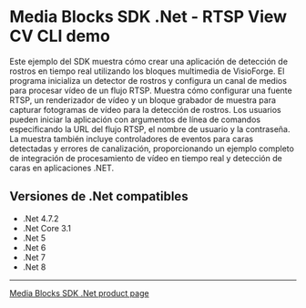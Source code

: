 # Media Blocks SDK .Net - RTSP View CV CLI demo

Este ejemplo del SDK muestra cómo crear una aplicación de detección de rostros en tiempo real utilizando los bloques multimedia de VisioForge. El programa inicializa un detector de rostros y configura un canal de medios para procesar vídeo de un flujo RTSP. Muestra cómo configurar una fuente RTSP, un renderizador de vídeo y un bloque grabador de muestra para capturar fotogramas de vídeo para la detección de rostros. Los usuarios pueden iniciar la aplicación con argumentos de línea de comandos especificando la URL del flujo RTSP, el nombre de usuario y la contraseña. La muestra también incluye controladores de eventos para caras detectadas y errores de canalización, proporcionando un ejemplo completo de integración de procesamiento de vídeo en tiempo real y detección de caras en aplicaciones .NET.

## Versiones de .Net compatibles

- .Net 4.7.2
- .Net Core 3.1
- .Net 5
- .Net 6
- .Net 7
- .Net 8

---

[Media Blocks SDK .Net product page](https://www.visioforge.com/media-blocks-sdk)